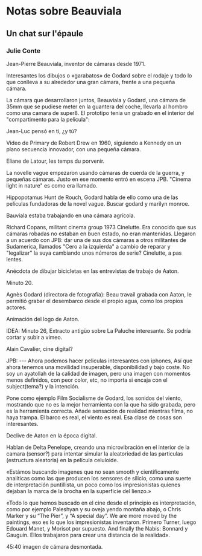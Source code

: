 # Notas sobre Beauviala
## Un chat sur l'épaule
### Julie Conte

Jean-Pierre Beauviala, inventor de cámaras desde 1971.

Interesantes los dibujos o «garabatos» de Godard sobre el rodaje y todo lo que conlleva a su alrededor una gran cámara, frente a una pequeña cámara.

La cámara que desarrollaron juntos, Beauviala y Godard, una cámara de 35mm que se pudiese meter en la guantera del coche, llevarla al hombro como una camara de super8. El prototipo tenia un grabado en el interior del "compartimento para la pelicula":

Jean-Luc pensó en ti, ¿y tú?

Video de Primary de Robert Drew en 1960, siguiendo a Kennedy en un plano secuencia innovador, con una pequeña cámara.

Eliane de Latour, les temps du porvenir.

La novelle vague empezaron usando cámaras de cuerda de la guerra, y pequeñas cámaras. Justo en ese momento entró en escena JPB. "Cinema light in nature" es como era llamado.

Hippopotamus Hunt de Rouch, Godard habla de ello como una de las películas fundadoras de la novel vague. Buscar godard y marilyn monroe.

Bauviala estaba trabajando en una cámara agrícola.

Richard Copans, militant cinema group 1973 Cinelutte. Era conocido que sus cámaras robadas no estaban en buen estado, no eran mantenidas. Llegaron a un acuerdo con JPB: dar una de sus dos cámaras a otros militantes de Sudamerica, llamados "Cero a la izquierda" a cambio de reparar y "legalizar" la suya cambiando unos números de serie?
Cinelutte, a pas lentes.

Anécdota de dibujar bicicletas en las entrevistas de trabajo de Aaton.

Minuto 20.

Agnès Godard (directora de fotografía): Beau travail grabada con Aaton, le permitió grabar el desembarco desde el propio agua, como los propios actores.

Animación del logo de Aaton.

IDEA: Minuto 26, Extracto antigüo sobre La Paluche interesante. Se podría cortar y subir a vimeo.

Alain Cavalier, cine digital?

JPB: --- Ahora podemos hacer peliculas interesantes con iphones, Así que ahora tenemos una movilidad insuperable, disponibilidad y bajo coste. No soy un ayatollah de la calidad de imagen, pero una imagen con momentos menos definidos, con peor color, etc, no importa si encaja con el subject(tema?) y la intención.

Pone como ejemplo Film Socialisme de Godard, los sonidos del viento, mostrando que no es la mejor herramienta con la que ha sido grabada, pero es la herramienta correcta. Añade sensación de realidad mientras filma, no haya trampa. El barco es real, el viento es real. Esa clase de cosas son interesantes.

Declive de Aaton en la época digital. 

Hablan de Delta Penelope, creando una microvibración en el interior de la camara (sensor?) para intentar simular la aleatoriedad de las particulas (estructura aleatoria) en la película celuloide.

«Estámos buscando imagenes que no sean smooth y cientificamente analiticas como las que producen los sensores de silicio, como una suerte de interpretación puntillista, un poco como los impresionistas quienes dejaban la marca de la brocha en la superficie del lienzo.»

«Todo lo que hemos buscado en el cine desde el principio es interpretación, como por ejemplo Paleshyan y su oveja yendo montaña abajo, o Chris Marker y su “The Pier”, y “A special day”. We are more moved by the paintings, eso es lo que los impresionistas inventaron. Primero Turner, luego Edouard Manet, y Morisot por supuesto. And finally the Nabis: Bonnard y Gauguin. Ellos trabajaron para crear una distancia de la realidad».

45:40 imagen de cámara desmontada.

